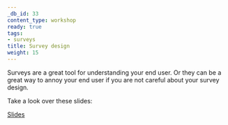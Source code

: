 ```yaml
---
_db_id: 33
content_type: workshop
ready: true
tags:
- surveys
title: Survey design
weight: 15
---
```


Surveys are a great tool for understanding your end user. Or they can be a great way to annoy your end user if you are not careful about your survey design. 

Take a look over these slides:

[Slides](https://drive.google.com/file/d/1xOjz7QKWrvRRL3_wV-Yd7imaAIExqLzm/view?usp=sharing)